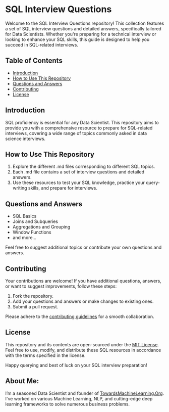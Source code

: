 # SQL Interview Questions

Welcome to the SQL Interview Questions repository! This collection features a set of SQL interview questions and detailed answers, specifically tailored for Data Scientists. Whether you're preparing for a technical interview or looking to enhance your SQL skills, this guide is designed to help you succeed in SQL-related interviews.

## Table of Contents

- [Introduction](#introduction)
- [How to Use This Repository](#how-to-use-this-repository)
- [Questions and Answers](#questions-and-answers)
- [Contributing](#contributing)
- [License](#license)

## Introduction

SQL proficiency is essential for any Data Scientist. This repository aims to provide you with a comprehensive resource to prepare for SQL-related interviews, covering a wide range of topics commonly asked in data science interviews.

## How to Use This Repository

1. Explore the different .md files corresponding to different SQL topics.
2. Each .md file contains a set of interview questions and detailed answers.
3. Use these resources to test your SQL knowledge, practice your query-writing skills, and prepare for interviews.

## Questions and Answers

- SQL Basics
- Joins and Subqueries
- Aggregations and Grouping
- Window Functions
- and more...

Feel free to suggest additional topics or contribute your own questions and answers.

## Contributing

Your contributions are welcome! If you have additional questions, answers, or want to suggest improvements, follow these steps:

1. Fork the repository.
2. Add your questions and answers or make changes to existing ones.
3. Submit a pull request.

Please adhere to the [contributing guidelines](CONTRIBUTING.md) for a smooth collaboration.

## License

This repository and its contents are open-sourced under the [MIT License](LICENSE). Feel free to use, modify, and distribute these SQL resources in accordance with the terms specified in the license.

Happy querying and best of luck on your SQL interview preparation!

## **About Me**:
I’m a seasoned Data Scientist and founder of [TowardsMachineLearning.Org](https://towardsmachinelearning.org/). I've worked on various Machine Learning, NLP, and cutting-edge deep learning frameworks to solve numerous business problems.

